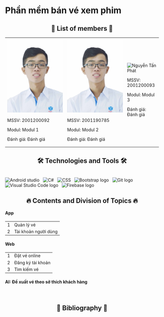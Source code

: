 # Phần mềm bán vé xem phim
<h2 align="center">👦 List of members 👦</h2>
<body>
   <table align="center">
    <tr>
        <td>
            <div class="member">
                <img src="son.jpg" alt="Lê Thanh Tân">
                <div class="member-info">
                    <p>MSSV: 2001200092</p>
                    <p>Modul: Modul 1</p>
                    <p>Đánh giá: Đánh giá</p>
                </div>
            </div>
        </td>
        <td>
            <div class="member">
                <img src="son.jpg" alt="Danh Hoàng Sơn">
                <div class="member-info">
                    <p>MSSV: 2001190785</p>
                    <p>Modul: Modul 2</p>
                    <p>Đánh giá: Đánh giá</p>
                </div>
            </div>
        </td>
        <td>
            <div class="member">
                <img src="link_hinh_anh_3.jpg" alt="Nguyễn Tấn Phát">
                <div class="member-info">
                    <p>MSSV: 2001200093</p>
                    <p>Modul: Modul 3</p>
                    <p>Đánh giá: Đánh giá</p>
                </div>
            </div>
        </td>
    </tr>
</table>
</body>
<a href="#" target="_blank">
 
</a>

<h2 align="center">🛠 Technologies and Tools 🛠</h2>
<br>
<span><img src="https://img.shields.io/badge/Android%20studio-282C34?logo=androidstudio&logoColor=15b659" title="Android studio" height="25" /></span>
&nbsp;
<span><img src="https://img.shields.io/badge/C%20Sharp-282C34?logo=sharp&logoColor=99CC00" title="C#" height="25" /></span>
&nbsp;
<span><img src="https://img.shields.io/badge/CSS3-282C34?logo=css3&logoColor=1572B6" title="CSS" height="25" /></span>
&nbsp;
<span><img src="https://img.shields.io/badge/Bootstrap-282C34?logo=bootstrap&logoColor=7952B3" alt="Bootstrap logo" title="Bootstrap" height="25" /></span>
&nbsp;
<span><img src="https://img.shields.io/badge/git-282C34?logo=git&logoColor=F05032" alt="Git logo" title="Git" height="25" /></span>
&nbsp;
<span><img src="https://img.shields.io/badge/VS%20Code-282C34?logo=visual-studio-code&logoColor=007ACC" alt="Visual Studio Code logo" title="Visual Studio Code" height="25" /></span>
&nbsp;
<span><img src="https://img.shields.io/badge/Firebase-282C34?logo=firebase&logoColor=FFCA28" alt="Firebase logo" title="Firebase" height="25" /></span>
&nbsp;

<br>
<h2 align="center">🔥 Contents and Division of Topics 🔥</h2>
<h4>App</h4>
<table>
    <tr>
        <td>1</td>
        <td>Quản lý vé</td>
    </tr>
    <tr>
        <td>2</td>
        <td>Tài khoản người dùng</td>
    </tr>
</table>

<h4>Web</h4>
<table>
    <tr>
        <td>1</td>
        <td>Đặt vé online</td>
    </tr>
    <tr>
        <td>2</td>
        <td>Đăng ký tài khoản</td>
    </tr>
    <tr>
        <td>3</td>
        <td>Tìm kiếm vé</td>
    </tr>
</table>

<h4>AI: Đề xuất vé theo sở thích khách hàng</h4>
<br>

<h2 align="center">📖 Bibliography 📖</h2>
<br>

<br>
